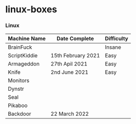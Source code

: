 # linux-boxes

### Linux

| Machine Name | Date Complete      | Difficulty |
| ------------ | ------------------ | ---------- |
| BrainFuck    |                    | Insane     |
| ScriptKiddie | 15th February 2021 | Easy       |
| Armageddon   | 27th Apil 2021     | Easy       |
| Knife        | 2nd June 2021      | Easy       |
| Monitors     |                    |            |
| Dynstr       |                    |            |
| Seal         |                    |            |
| Pikaboo      |                    |            |
| Backdoor     | 22 March 2022      |            |
